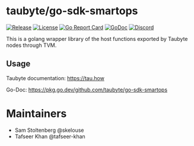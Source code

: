 # taubyte/go-sdk-smartops

[![Release](https://img.shields.io/github/release/taubyte/go-sdk-smartops.svg)](https://github.com/taubyte/go-sdk-smartops/releases)
[![License](https://img.shields.io/github/license/taubyte/go-sdk-smartops)](LICENSE)
[![Go Report Card](https://goreportcard.com/badge/taubyte/go-sdk-smartops)](https://goreportcard.com/report/taubyte/go-sdk-smartops)
[![GoDoc](https://godoc.org/github.com/taubyte/go-sdk-smartops?status.svg)](https://pkg.go.dev/github.com/taubyte/go-sdk-smartops)
[![Discord](https://img.shields.io/discord/973677117722202152?color=%235865f2&label=discord)](https://tau.link/discord)

This is a golang wrapper library of the host functions exported by Taubyte nodes through TVM.

## Usage 

Taubyte documentation: https://tau.how

Go-Doc: https://pkg.go.dev/github.com/taubyte/go-sdk-smartops

# Maintainers
 - Sam Stoltenberg @skelouse
 - Tafseer Khan @tafseer-khan
